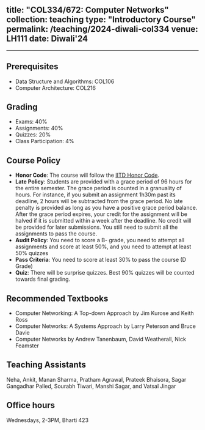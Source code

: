 title: "COL334/672: Computer Networks"
collection: teaching
type: "Introductory Course"
permalink: /teaching/2024-diwali-col334
venue: LH111
date: Diwali'24
---
---

## Prerequisites 
- Data Structure and Algorithms: COL106
- Computer Architecture: COL216

## Grading
- Exams: 40%
- Assignments: 40%
- Quizzes: 20%
- Class Participation: 4%


## Course Policy
- **Honor Code**: The course will follow the [IITD Honor Code](https://academics.iitd.ac.in/sites/default/files/registration/forms/10_FORM%20H.pdf).
- **Late Policy**: Students are provided with a grace period of 96 hours for the entire
semester. The grace period is counted in a granuality of hours. For instance, if you submit an assignment 1h30m past
its deadline, 2 hours will be subtracted from the grace period. No late penalty is provided as long
as you have a positive grace period balance. After the grace period expires, your credit for the assignment
will be halved if it is submitted within a week after the deadline. No credit will be provided
for later submissions. You still need to submit all the assignments to pass the course. 
- **Audit Policy**: You need to score a B- grade, you need to attempt all assignments and score at least 50\%, and you need to attempt at least 50\% quizzes
- **Pass Criteria**: You need to score at least 30\% to pass the course (D Grade) 
- **Quiz**: There will be surprise quizzes. Best 90\% quizzes will be counted towards final grading.

## Recommended Textbooks
- Computer Networking: A Top-down Approach by Jim Kurose and Keith Ross 
- Computer Networks: A Systems Approach by Larry Peterson and Bruce Davie
- Computer Networks by Andrew Tanenbaum, David Weatherall, Nick Feamster

## Teaching Assistants 
Neha, Ankit, Manan Sharma, Pratham Agrawal, Prateek Bhaisora, Sagar Gangadhar Palled, Sourabh Tiwari, Manshi Sagar, and Vatsal Jingar

## Office hours
Wednesdays, 2-3PM, Bharti 423
